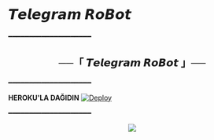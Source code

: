 # 𝙏𝙚𝙡𝙚𝙜𝙧𝙖𝙢 𝙍𝙤𝘽𝙤𝙩

━━━━━━━━━━━━━━━━━━━━

<h2 align="center">
    ──「 𝙏𝙚𝙡𝙚𝙜𝙧𝙖𝙢 𝙍𝙤𝘽𝙤𝙩 」──
</h2>

━━━━━━━━━━━━━━━━━━━━

<b>HEROKU'LA DAĞIDIN</b>
[![Deploy](https://www.herokucdn.com/deploy/button.svg)](https://heroku.com/deploy?template=https://github.com/RaviBey/TelegramRoBot.git)

━━━━━━━━━━━━━━━━━━━━

<p align="center">
  <img src="https://te.legra.ph/file/9e5822e1e12f953f9a69c.jpg">
</p>

